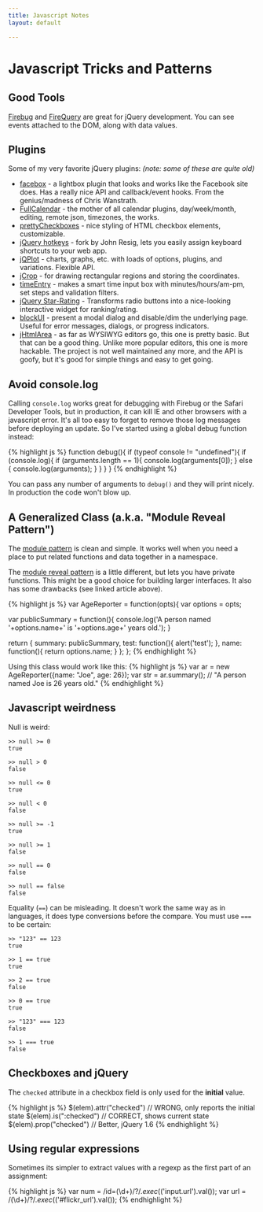 ```yaml
---
title: Javascript Notes
layout: default

---
```


# Javascript Tricks and Patterns

## Good Tools

[Firebug](http://getfirebug.com/) and [FireQuery](http://firequery.binaryage.com/) are great for jQuery development. You can see events attached to the DOM, along with data values.

## Plugins

Some of my very favorite jQuery plugins:
_(note: some of these are quite old)_

* [facebox](http://chriswanstrath.com/facebox/) - a lightbox plugin that looks and works like the Facebook site does. Has a really nice API and callback/event hooks. From the genius/madness of Chris Wanstrath.
* [FullCalendar](http://arshaw.com/fullcalendar/) - the mother of all calendar plugins, day/week/month, editing, remote json, timezones, the works.
* [prettyCheckboxes](http://www.no-margin-for-errors.com/projects/prettyCheckboxes/) - nice styling of HTML checkbox elements, customizable.
* [jQuery hotkeys](https://github.com/jeresig/jquery.hotkeys) - fork by John Resig, lets you easily assign keyboard shortcuts to your web app.
* [jQPlot](http://www.jqplot.com/) - charts, graphs, etc. with loads of options, plugins, and variations. Flexible API.
* [jCrop](http://deepliquid.com/content/Jcrop.html) - for drawing rectangular regions and storing the coordinates.
* [timeEntry](http://keith-wood.name/timeEntry.html) - makes a smart time input box with minutes/hours/am-pm, set steps and validation filters.
* [jQuery Star-Rating](http://www.fyneworks.com/jquery/star-rating/) - Transforms radio buttons into a nice-looking interactive widget for ranking/rating. 
* [blockUI](http://malsup.com/jquery/block/) - present a modal dialog and disable/dim the underlying page. Useful for error messages, dialogs, or progress indicators.
* [jHtmlArea](http://jhtmlarea.codeplex.com) - as far as WYSIWYG editors go, this one is pretty basic. But that can be a good thing. Unlike more popular editors, this one is more hackable. The project is not well maintained any more, and the API is goofy, but it's good for simple things and easy to get going.

## Avoid console.log

Calling `console.log` works great for debugging with Firebug or the Safari Developer Tools, but in production, it can kill IE and other browsers with a javascript error. It's all too easy to forget to remove those log messages before deploying an update. So I've started using a global debug function instead:

{% highlight js %}
function debug(){
  if (typeof console != "undefined"){
    if (console.log){
      if (arguments.length == 1){
        console.log(arguments[0]);
      } else {
        console.log(arguments);
      }
    }
  }
}
{% endhighlight %}

You can pass any number of arguments to `debug()` and they will print nicely. In production the code won't blow up.

## A Generalized Class (a.k.a. "Module Reveal Pattern")

The [module pattern](http://addyosmani.com/resources/essentialjsdesignpatterns/book/#modulepatternjavascript) is clean and simple. It works well when you need a place to put related functions and data together in a namespace.

The [module reveal pattern](http://addyosmani.com/resources/essentialjsdesignpatterns/book/#revealingmodulepatternjavascript) is a little different, but lets you have private functions. This might be a good choice for building larger interfaces. It also has some drawbacks (see linked article above).

{% highlight js %}
var AgeReporter = function(opts){
  var options = opts;

  var publicSummary = function(){
    console.log('A person named '+options.name+' is '+options.age+' years old.');
  }

  return {
    summary: publicSummary,
    test: function(){ alert('test'); },
    name: function(){ return options.name; }
  };
};
{% endhighlight %}

Using this class would work like this:
{% highlight js %}
var ar = new AgeReporter({name: "Joe", age: 26});
var str = ar.summary();     // "A person named Joe is 26 years old."
{% endhighlight %}


## Javascript weirdness

Null is weird:

    >> null >= 0
    true

    >> null > 0
    false

    >> null <= 0
    true

    >> null < 0
    false

    >> null >= -1
    true

    >> null >= 1
    false

    >> null == 0
    false

    >> null == false
    false

Equality (`==`) can be misleading. It doesn't work the same way as in languages, it does type conversions before the compare. You must use `===` to be certain:

    >> "123" == 123  
    true

    >> 1 == true
    true

    >> 2 == true
    false

    >> 0 == true
    true

    >> "123" === 123
    false

    >> 1 === true
    false

## Checkboxes and jQuery

The `checked` attribute in a checkbox field is only used for the **initial** value. 

{% highlight js %}
$(elem).attr("checked")   // WRONG, only reports the initial state
$(elem).is(":checked")    // CORRECT, shows current state
$(elem).prop("checked")   // Better, jQuery 1.6
{% endhighlight %}

## Using regular expressions

Sometimes its simpler to extract values with a regexp as the first part of an assignment:

{% highlight js %}
var num = /id=(\d+)\/?$/.exec($('input.url').val());
var url = /(\d+)\/?$/.exec($('#flickr_url').val());
{% endhighlight %}
  
